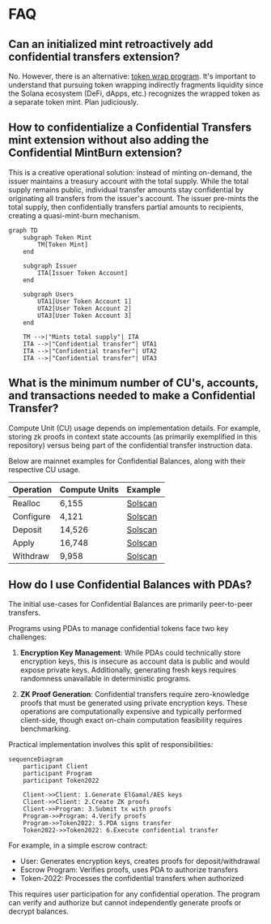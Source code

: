 # FAQ

## Can an initialized mint retroactively add confidential transfers extension?
No. However, there is an alternative: [token wrap program](https://github.com/solana-program/token-wrap). It's important to understand that pursuing token wrapping indirectly fragments liquidity since the Solana ecosystem (DeFi, dApps, etc.) recognizes the wrapped token as a separate token mint. Plan judiciously.

## How to confidentialize a Confidential Transfers mint extension without also adding the Confidential MintBurn extension?

This is a creative operational solution: instead of minting on-demand, the issuer maintains a treasury account with the total supply. While the total supply remains public, individual transfer amounts stay confidential by originating all transfers from the issuer's account. The issuer pre-mints the total supply, then confidentially transfers partial amounts to recipients, creating a quasi-mint-burn mechanism.

```mermaid
graph TD
    subgraph Token Mint
        TM[Token Mint]
    end
    
    subgraph Issuer
        ITA[Issuer Token Account]
    end
    
    subgraph Users
        UTA1[User Token Account 1]
        UTA2[User Token Account 2]
        UTA3[User Token Account 3]
    end
    
    TM -->|"Mints total supply"| ITA
    ITA -->|"Confidential transfer"| UTA1
    ITA -->|"Confidential transfer"| UTA2
    ITA -->|"Confidential transfer"| UTA3
```

## What is the minimum number of CU's, accounts, and transactions needed to make a Confidential Transfer?
Compute Unit (CU) usage depends on implementation details. For example, storing zk proofs in context state accounts (as primarily exemplified in this repository) versus being part of the confidential transfer instruction data.

Below are mainnet examples for Confidential Balances, along with their respective CU usage.

|Operation|Compute Units|Example|
|---|---|---|
|Realloc|6,155| [Solscan](https://solscan.io/tx/4NaK8Br354eWXXoQUoD9qQbWJeWmEkZT8uUND1sqnZixoV9bvxJ1p6E1fUkRcx64Yh7rZNmba1Tyeb9cxXdSY9gr)|
|Configure|4,121| [Solscan](https://solscan.io/tx/5p82KLSCo89Gwx2CmNpGwB73S8QCaUBnRh1N3xAQSt55aJbEnWK7e86EaCzXAqFNVRRCNf1geoB5mq4JuNwFDRXQ)|
|Deposit|14,526| [Solscan](https://solscan.io/tx/2Hvb1hJDt5qeYuUMWmgMGCinvW6TkVixRZgNLGyPTnfRDkyBuFK5NJLzi5KkWxh9NCK7hoBpbawnK9xaUX2AArRZ)
|Apply|16,748| [Solscan](https://solscan.io/tx/4riLZhKNkwgcypQ9gQ15go4jgnDGGX4PCuNSKNDpb8Motj9XNx9eiBYPdL5PvaYKncQbEGnctEa7NAKARMDQtGzQ)
|Withdraw|9,958| [Solscan](https://solscan.io/tx/2YpFD8Fz5QJKCt7qrcrCxwm66NWU1qPzhps1QKWkGeUnmCJzBXQ4Dpkvj8fnvG6Ag86ieShqKsk14PJ4BhkNnZ2R)

## How do I use Confidential Balances with PDAs?
The initial use-cases for Confidential Balances are primarily peer-to-peer transfers.

Programs using PDAs to manage confidential tokens face two key challenges:

1. **Encryption Key Management**: While PDAs could technically store encryption keys, this is insecure as account data is public and would expose private keys. Additionally, generating fresh keys requires randomness unavailable in deterministic programs.

2. **ZK Proof Generation**: Confidential transfers require zero-knowledge proofs that must be generated using private encryption keys. These operations are computationally expensive and typically performed client-side, though exact on-chain computation feasibility requires benchmarking.

Practical implementation involves this split of responsibilities:

```mermaid
sequenceDiagram
    participant Client
    participant Program
    participant Token2022

    Client->>Client: 1.Generate ElGamal/AES keys
    Client->>Client: 2.Create ZK proofs
    Client->>Program: 3.Submit tx with proofs
    Program->>Program: 4.Verify proofs
    Program->>Token2022: 5.PDA signs transfer
    Token2022->>Token2022: 6.Execute confidential transfer
```

For example, in a simple escrow contract:
- User: Generates encryption keys, creates proofs for deposit/withdrawal
- Escrow Program: Verifies proofs, uses PDA to authorize transfers
- Token-2022: Processes the confidential transfers when authorized

This requires user participation for any confidential operation. The program can verify and authorize but cannot independently generate proofs or decrypt balances.
